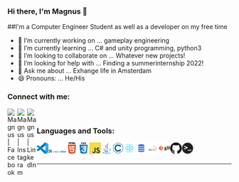 ### Hi there, I'm Magnus  👋

##I'm a Computer Engineer Student as well as a developer on my free time
- 🔭 I’m currently working on ... gameplay engineering
- 🌱 I’m currently learning ... C# and unity programming, python3
- 👯 I’m looking to collaborate on ... Whatever new projects!
- 🤔 I’m looking for help with ... Finding a summerinternship 2022!
- 💬 Ask me about ... Exhange life in Amsterdam
- 😄 Pronouns: ... He/His

### Connect with me:

[<img align="left" alt="Magnus | Facebook" width="22px" src="https://simpleicons.org/icons/facebook.svg" />][facebook]
[<img align="left" alt="Magnus | Instagram" width="22px" src="https://simpleicons.org/icons/instagram.svg" />][instagram]
[<img align="left" alt="Magnus | LinkedIn" width="22px" src="https://simpleicons.org/icons/linkedin.svg" />][linkedin]

<br />

### Languages and Tools:

<img align="left" alt="Visual Studio Code" width="26px" src="https://raw.githubusercontent.com/github/explore/80688e429a7d4ef2fca1e82350fe8e3517d3494d/topics/visual-studio-code/visual-studio-code.png" />
<img align="left" height="40" width="40" src="https://github.com/devicons/devicon/blob/master/icons/intellij/intellij-original-wordmark.svg" />
<img align="left" alt="HTML5" width="26px" src="https://raw.githubusercontent.com/github/explore/80688e429a7d4ef2fca1e82350fe8e3517d3494d/topics/html/html.png" />
<img align="left" alt="CSS3" width="26px" src="https://raw.githubusercontent.com/github/explore/80688e429a7d4ef2fca1e82350fe8e3517d3494d/topics/css/css.png" />
<img align="left" alt="JavaScript" width="26px" src="https://raw.githubusercontent.com/github/explore/80688e429a7d4ef2fca1e82350fe8e3517d3494d/topics/javascript/javascript.png" />
<img align="left" height="26" width="26" src="https://github.com/devicons/devicon/blob/master/icons/java/java-original.svg" />
<img align="left" height="26" width="26" src="https://github.com/devicons/devicon/blob/master/icons/c/c-line.svg" />
<img align="left" alt="React" width="26px" src="https://raw.githubusercontent.com/github/explore/80688e429a7d4ef2fca1e82350fe8e3517d3494d/topics/react/react.png" />
<img align="left" alt="SQL" width="26px" src="https://raw.githubusercontent.com/github/explore/80688e429a7d4ef2fca1e82350fe8e3517d3494d/topics/sql/sql.png" />
<img align="left" alt="MySQL" width="26px" src="https://raw.githubusercontent.com/github/explore/80688e429a7d4ef2fca1e82350fe8e3517d3494d/topics/mysql/mysql.png" />
<img align="left" alt="Git" width="26px" src="https://raw.githubusercontent.com/github/explore/80688e429a7d4ef2fca1e82350fe8e3517d3494d/topics/git/git.png" />
<img align="left" alt="GitHub" width="26px" src="https://raw.githubusercontent.com/github/explore/78df643247d429f6cc873026c0622819ad797942/topics/github/github.png" />
<img align="left" alt="Terminal" width="26px" src="https://raw.githubusercontent.com/github/explore/80688e429a7d4ef2fca1e82350fe8e3517d3494d/topics/terminal/terminal.png" />

<br />
<br />

---


[facebook]: https://www.facebook.com/magnus.bredeli.5/
[instagram]: https://www.instagram.com/magnusbredeli/
[linkedin]: https://www.linkedin.com/in/magnus-bredeli-38b14a1a0/
